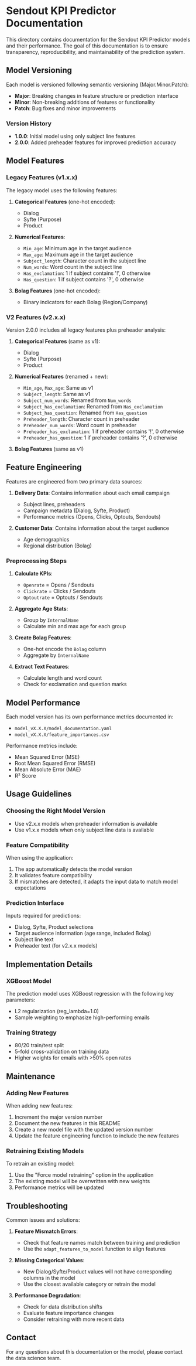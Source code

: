 # Sendout KPI Predictor Documentation

This directory contains documentation for the Sendout KPI Predictor models and their performance. The goal of this documentation is to ensure transparency, reproducibility, and maintainability of the prediction system.

## Model Versioning

Each model is versioned following semantic versioning (Major.Minor.Patch):

- **Major**: Breaking changes in feature structure or prediction interface
- **Minor**: Non-breaking additions of features or functionality
- **Patch**: Bug fixes and minor improvements

### Version History

- **1.0.0**: Initial model using only subject line features
- **2.0.0**: Added preheader features for improved prediction accuracy

## Model Features

### Legacy Features (v1.x.x)

The legacy model uses the following features:

1. **Categorical Features** (one-hot encoded):
   - Dialog
   - Syfte (Purpose)
   - Product

2. **Numerical Features**:
   - `Min_age`: Minimum age in the target audience
   - `Max_age`: Maximum age in the target audience
   - `Subject_length`: Character count in the subject line
   - `Num_words`: Word count in the subject line
   - `Has_exclamation`: 1 if subject contains '!', 0 otherwise
   - `Has_question`: 1 if subject contains '?', 0 otherwise

3. **Bolag Features** (one-hot encoded):
   - Binary indicators for each Bolag (Region/Company)

### V2 Features (v2.x.x)

Version 2.0.0 includes all legacy features plus preheader analysis:

1. **Categorical Features** (same as v1):
   - Dialog
   - Syfte (Purpose)
   - Product

2. **Numerical Features** (renamed + new):
   - `Min_age`, `Max_age`: Same as v1
   - `Subject_length`: Same as v1
   - `Subject_num_words`: Renamed from `Num_words`
   - `Subject_has_exclamation`: Renamed from `Has_exclamation`
   - `Subject_has_question`: Renamed from `Has_question`
   - `Preheader_length`: Character count in preheader
   - `Preheader_num_words`: Word count in preheader
   - `Preheader_has_exclamation`: 1 if preheader contains '!', 0 otherwise
   - `Preheader_has_question`: 1 if preheader contains '?', 0 otherwise

3. **Bolag Features** (same as v1)

## Feature Engineering

Features are engineered from two primary data sources:

1. **Delivery Data**: Contains information about each email campaign
   - Subject lines, preheaders
   - Campaign metadata (Dialog, Syfte, Product)
   - Performance metrics (Opens, Clicks, Optouts, Sendouts)

2. **Customer Data**: Contains information about the target audience
   - Age demographics
   - Regional distribution (Bolag)

### Preprocessing Steps

1. **Calculate KPIs**:
   - `Openrate` = Opens / Sendouts
   - `Clickrate` = Clicks / Sendouts
   - `Optoutrate` = Optouts / Sendouts

2. **Aggregate Age Stats**:
   - Group by `InternalName`
   - Calculate min and max age for each group

3. **Create Bolag Features**:
   - One-hot encode the `Bolag` column
   - Aggregate by `InternalName`

4. **Extract Text Features**:
   - Calculate length and word count
   - Check for exclamation and question marks

## Model Performance

Each model version has its own performance metrics documented in:
- `model_vX.X.X/model_documentation.yaml`
- `model_vX.X.X/feature_importances.csv`

Performance metrics include:
- Mean Squared Error (MSE)
- Root Mean Squared Error (RMSE)
- Mean Absolute Error (MAE)
- R² Score

## Usage Guidelines

### Choosing the Right Model Version

- Use v2.x.x models when preheader information is available
- Use v1.x.x models when only subject line data is available

### Feature Compatibility

When using the application:
1. The app automatically detects the model version
2. It validates feature compatibility
3. If mismatches are detected, it adapts the input data to match model expectations

### Prediction Interface

Inputs required for predictions:
- Dialog, Syfte, Product selections
- Target audience information (age range, included Bolag)
- Subject line text
- Preheader text (for v2.x.x models)

## Implementation Details

### XGBoost Model

The prediction model uses XGBoost regression with the following key parameters:
- L2 regularization (reg_lambda=1.0)
- Sample weighting to emphasize high-performing emails

### Training Strategy

- 80/20 train/test split
- 5-fold cross-validation on training data
- Higher weights for emails with >50% open rates

## Maintenance

### Adding New Features

When adding new features:
1. Increment the major version number
2. Document the new features in this README
3. Create a new model file with the updated version number
4. Update the feature engineering function to include the new features

### Retraining Existing Models

To retrain an existing model:
1. Use the "Force model retraining" option in the application
2. The existing model will be overwritten with new weights
3. Performance metrics will be updated

## Troubleshooting

Common issues and solutions:

1. **Feature Mismatch Errors**:
   - Check that feature names match between training and prediction
   - Use the `adapt_features_to_model` function to align features

2. **Missing Categorical Values**:
   - New Dialog/Syfte/Product values will not have corresponding columns in the model
   - Use the closest available category or retrain the model

3. **Performance Degradation**:
   - Check for data distribution shifts
   - Evaluate feature importance changes
   - Consider retraining with more recent data

## Contact

For any questions about this documentation or the model, please contact the data science team.